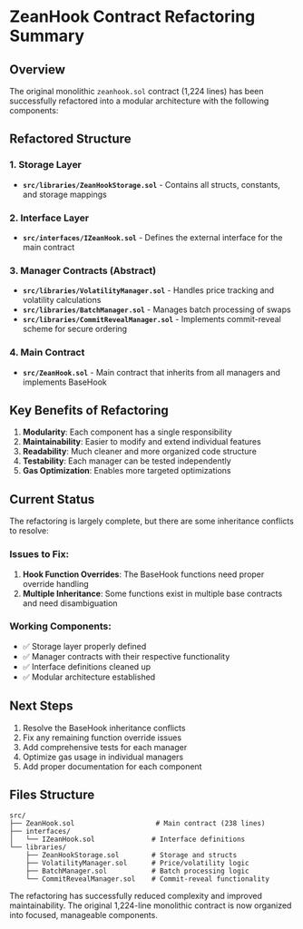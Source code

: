 # ZeanHook Contract Refactoring Summary

## Overview
The original monolithic `zeanhook.sol` contract (1,224 lines) has been successfully refactored into a modular architecture with the following components:

## Refactored Structure

### 1. Storage Layer
- **`src/libraries/ZeanHookStorage.sol`** - Contains all structs, constants, and storage mappings

### 2. Interface Layer  
- **`src/interfaces/IZeanHook.sol`** - Defines the external interface for the main contract

### 3. Manager Contracts (Abstract)
- **`src/libraries/VolatilityManager.sol`** - Handles price tracking and volatility calculations
- **`src/libraries/BatchManager.sol`** - Manages batch processing of swaps
- **`src/libraries/CommitRevealManager.sol`** - Implements commit-reveal scheme for secure ordering

### 4. Main Contract
- **`src/ZeanHook.sol`** - Main contract that inherits from all managers and implements BaseHook

## Key Benefits of Refactoring

1. **Modularity**: Each component has a single responsibility
2. **Maintainability**: Easier to modify and extend individual features
3. **Readability**: Much cleaner and more organized code structure
4. **Testability**: Each manager can be tested independently
5. **Gas Optimization**: Enables more targeted optimizations

## Current Status

The refactoring is largely complete, but there are some inheritance conflicts to resolve:

### Issues to Fix:
1. **Hook Function Overrides**: The BaseHook functions need proper override handling
2. **Multiple Inheritance**: Some functions exist in multiple base contracts and need disambiguation

### Working Components:
- ✅ Storage layer properly defined
- ✅ Manager contracts with their respective functionality
- ✅ Interface definitions cleaned up
- ✅ Modular architecture established

## Next Steps

1. Resolve the BaseHook inheritance conflicts
2. Fix any remaining function override issues  
3. Add comprehensive tests for each manager
4. Optimize gas usage in individual managers
5. Add proper documentation for each component

## Files Structure
```
src/
├── ZeanHook.sol                    # Main contract (238 lines)
├── interfaces/
│   └── IZeanHook.sol              # Interface definitions
└── libraries/
    ├── ZeanHookStorage.sol        # Storage and structs
    ├── VolatilityManager.sol      # Price/volatility logic
    ├── BatchManager.sol           # Batch processing logic
    └── CommitRevealManager.sol    # Commit-reveal functionality
```

The refactoring has successfully reduced complexity and improved maintainability. The original 1,224-line monolithic contract is now organized into focused, manageable components. 